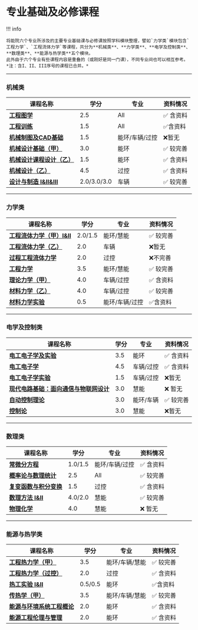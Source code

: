 # 专业基础及必修课程

!!! info 

    将能院六个专业所涉及的主要专业基础课与必修课按照学科模块整理，譬如`力学类`模块包含`工程力学`、`工程流体力学`等课程，共分为**机械类**、**力学类**、**电学及控制类**、**数理类**、**能源与热学类**五个模块。
    此外由于六个专业有些课程内容是重叠的（或刚好是同一门课），不同专业间也可以相互参考。
    *注：含I、II、III序号的课程已合并。*
  
 --- 

### 机械类  

| 课程名称                  | 学分  | 专业 | 资料情况 |
| -------                   | ----- | ---- | ------------| 
| [**工程图学**](./fundamental/工程图学.md)                |   2.5  |  All  |   :white_check_mark: 含资料  |
| [**工程训练**](./fundamental/工程训练.md)                |   1.5  |  All  |   :white_check_mark:含资料 |
| [**机械制图及CAD基础**](./fundamental/机械制图及CAD基础.md)    | 1.5  |  能环/车辆/过控  |   :x:暂无 | 
| [**机械设计基础（甲）**](./fundamental/机械设计基础（甲）.md)   | 3.0  |  能环  | :white_check_mark: 较完善   |
| [**机械设计课程设计（乙）**](./professional/机械设计课程设计（乙）.md)  |  1.5    |  能环 |  :white_check_mark: 含资料   |
| [**机械设计（乙）**](../routes/ProcessControl/Route/机械设计（乙）.md)    | 4.5  |  过控  |   :white_check_mark: 含资料 |
| [**设计与制造 I&II&III**](../routes/Vehicles/Route/设计与制造.md)    | 2.0/3.0/3.0  |  车辆  |  :white_check_mark: 较完善 |

---

### 力学类

| 课程名称                  | 学分  | 专业 |  资料情况 |
| -------                   | ----- | ---- | ------------| 
| [**工程流体力学（甲）I&II**](./fundamental/工程流体力学（甲）.md)                |   2.0/1.5  |  能环/慧能  |   :white_check_mark: 较完善  |
| [**工程流体力学（乙）**](../routes/Vehicles/Route/工程流体力学（乙）.md)                |   2.0  |  车辆  |    :x:暂无 |
| [**过程工程流体力学**](../routes/ProcessControl/Route/过程工程流体力学.md)    | 2.0  |  过控  |    :x:不完善 | 
| [**工程力学**](./fundamental/工程力学.md)   | 3.5  |  能环/慧能  |   :white_check_mark: 较完善   |
| [**理论力学（甲）**](./fundamental/理论力学（甲）.md)  |  4.0    |  车辆/过控 | :white_check_mark: 含资料   |
| [**材料力学（乙）**](./fundamental/材料力学（乙）.md)    | 4.0  |  车辆/过控  |   :white_check_mark: 较完善 |
| [**材料力学实验**](./fundamental/材料力学实验.md)    | 0.5  |  能环/车辆/过控  |   :white_check_mark:含资料 |

---

### 电学及控制类

| 课程名称                  | 学分  | 专业 |资料情况 |
| -------                   | ----- | ---- | ------------| 
| [**电工电子学及实验**](./fundamental/电工电子学及实验.md)                |   3.5  |  能环  |   :white_check_mark: 含资料  |
| [**电工电子学**](./fundamental/电工电子学.md)                |   4.5  |  车辆/过控  |     :white_check_mark: 含资料 |
| [**电工电子学实验**](./fundamental/电工电子学实验.md)    | 1.5  |  车辆/过控  |   :x:暂无 | 
| [**现代电路基础：面向通信与物联网设计**](./fundamental/现代电路基础：面向通信与物联网设计.md)  |  3.0    |  慧能 |   :x: 暂无   |
| [**自动控制理论**](./professional/自动控制理论.md)   | 3.0  |  能环/车辆  |    :white_check_mark: 较完善   |
| [**控制论**](./fundamental/控制论.md)    | 3.0  |  慧能  |   :x:暂无 |

---

### 数理类

| 课程名称                  | 学分  | 专业 | 资料情况 |
| -------                   | ----- | ---- | ------------| 
| [**常微分方程**](./fundamental/常微分方程.md)                |   1.0/1.5  |  能环/车辆/过控  |   :white_check_mark: 含资料  |
| [**概率论与数理统计**](./fundamental/概率论及数理统计.md)                |   2.5  |  All  |   :white_check_mark: 较完善 |
| [**复变函数与积分变换**](./fundamental/复变函数与积分变换.md)    | 1.5  |  过控  | :white_check_mark: 含资料 | 
| [**数理方法 I&II**](./fundamental/数理方法.md)  |  4.0/2.0    |  慧能 | :white_check_mark: 较完善   |
| [**物理化学**](./fundamental/物理化学.md)   | 4.0  |  慧能  | :x: 暂无  |

---


### 能源与热学类

| 课程名称                  | 学分  | 专业 |  资料情况 |
| -------                   | ----- | ---- | ------------|
| [**工程热力学（甲）**](./professional/工程热力学（甲）.md)                |   3.5  |  能环/车辆/慧能  |   :white_check_mark: 较完善  |
| [**工程热力学（过控）**](../routes/ProcessControl/Route/工程热力学.md)                |   2.0 |  过控  |    :white_check_mark: 含资料 |
| [**热工实验 I&II**](./professional/热工实验.md)    | 0.5/0.5  |  能环  |  :white_check_mark:含资料 | 
| [**传热学（甲）**](./professional/传热学（甲）.md)  |  3.5    |  能环/车辆/慧能 |   :white_check_mark: 较完善   |
| [**能源与环境系统工程概论**](./professional/能源与环境系统工程概论.md)   | 2.0  |  能环  | :white_check_mark: 含资料  |
| [**能源工程伦理与管理**](./professional/能源工程伦理与管理.md)    | 2.0  |  能环 |  :white_check_mark: 含资料 |

